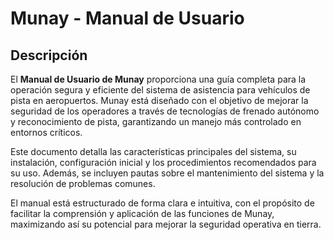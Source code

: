 # Munay - Manual de Usuario

## Descripción

El **Manual de Usuario de Munay** proporciona una guía completa para la operación segura y eficiente del sistema de asistencia para vehículos de pista en aeropuertos. Munay está diseñado con el objetivo de mejorar la seguridad de los operadores a través de tecnologías de frenado autónomo y reconocimiento de pista, garantizando un manejo más controlado en entornos críticos.

Este documento detalla las características principales del sistema, su instalación, configuración inicial y los procedimientos recomendados para su uso. Además, se incluyen pautas sobre el mantenimiento del sistema y la resolución de problemas comunes.

El manual está estructurado de forma clara e intuitiva, con el propósito de facilitar la comprensión y aplicación de las funciones de Munay, maximizando así su potencial para mejorar la seguridad operativa en tierra.
